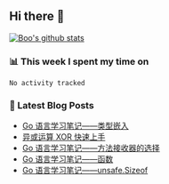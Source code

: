 ## Hi there 👋

[![Boo's github stats](https://github-readme-stats.vercel.app/api?username=0xAiKang)](https://github.com/anuraghazra/github-readme-stats)

<!-- [![Most Used Langs](https://github-readme-stats.vercel.app/api/top-langs/?username=0xAiKang)](https://github.com/anuraghazra/github-readme-stats) -->

### 📊 This week I spent my time on
<!--START_SECTION:waka-->

```text
No activity tracked
```

<!--END_SECTION:waka-->

### 📕 Latest Blog Posts
<!-- BLOG-POST-LIST:START -->
- [Go 语言学习笔记——类型嵌入](https://www.0x2beace.com/go-language-study-notes-embedded-type/)
- [异或运算 XOR 快速上手](https://www.0x2beace.com/different-calculations-xor-rapid-skill/)
- [Go 语言学习笔记——方法接收器的选择](https://www.0x2beace.com/go-language-study-notes-receiver/)
- [Go 语言学习笔记——函数](https://www.0x2beace.com/go-language-study-notes-function/)
- [Go 语言学习笔记——unsafe.Sizeof](https://www.0x2beace.com/go-language-study-notes-unsafe-Sizeof/)
<!-- BLOG-POST-LIST:END -->

